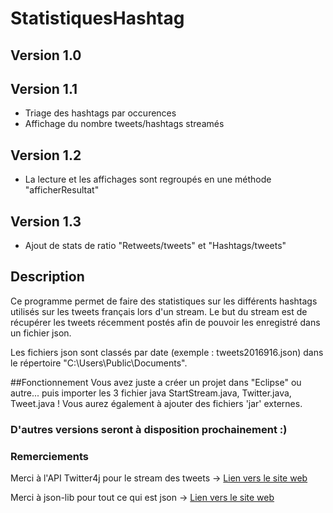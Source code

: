 # StatistiquesHashtag
## Version 1.0

## Version 1.1 
- Triage des hashtags par occurences
- Affichage du nombre tweets/hashtags streamés

## Version 1.2
- La lecture et les affichages sont regroupés en une méthode "afficherResultat"

## Version 1.3
- Ajout de stats de ratio "Retweets/tweets" et "Hashtags/tweets"

## Description

Ce programme permet de faire des statistiques sur les différents hashtags utilisés sur les tweets français
lors d'un stream.
Le but du stream est de récupérer les tweets récemment postés afin de pouvoir les enregistré dans un fichier json.

Les fichiers json sont classés par date (exemple : tweets2016916.json) dans le répertoire "C:\Users\Public\Documents".

##Fonctionnement
Vous avez juste a créer un projet dans "Eclipse" ou autre... puis importer les 3 fichier java StartStream.java, Twitter.java, Tweet.java !
Vous aurez également à ajouter des fichiers 'jar' externes.

### D'autres versions seront à disposition prochainement :)

### Remerciements
Merci à l'API Twitter4j pour le stream des tweets -> [Lien vers le site web](http://twitter4j.org/en/index.html)

Merci à json-lib pour tout ce qui est json -> [Lien vers le site web](http://json-lib.sourceforge.net)